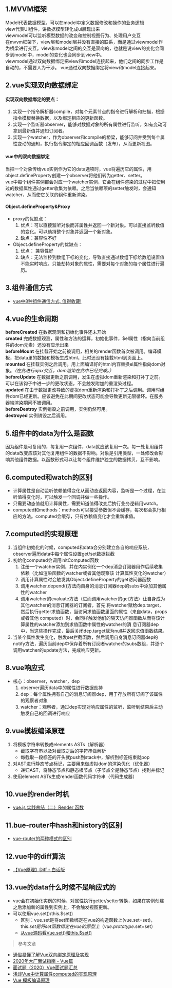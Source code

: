 ## 1.MVVM框架  
Model代表数据模型，可以在model中定义数据修改和操作的业务逻辑  
view代表UI组件，讲数据模型转化成ui展现出来  
viewmodel可以监听模型数据的改变和控制视图行为、处理用户交互  
在mvvm框架下，view层和model层并没有直接的联系，而是通过viewmodel作为桥梁进行交互。view和model之间的交互是双向的，也就是说view的变化会同步到model中，model的变化也会同步到view中。  
viewmodel通过双向数据绑定把view和model连接起来，他们之间的同步工作是自动的，不需要人为干涉。 
vue通过双向数据绑定将view和model连接起来。  

## 2.vue实现双向数据绑定  
#### 实现双向数据绑定的要点：  
1. 实现一个指令解析器compile，对每个元素节点的指令进行解析和扫描，根据指令模板替换数据，以及绑定相应的更新函数。  
2. 实现一个监听器observer，能够对数据对象的所有属性进行监听，如有变动可拿到最新值并通知订阅者。  
3. 实现一个watcher，作为observer和compile的桥梁，能够订阅并受到每个属性变动的通知，执行指令绑定的相应回调函数（发布），从而更新视图。  
#### vue中的双向数据绑定  
当把一个对象传给vue实例作为它的data选项时，vue将遍历它的属性，用object.defineProperty创建一个observer将他们转为getter、setter。  
vue中每个组件实例都会对应一个watcher实例，它会在组件渲染的过程中把使用过的数据属性通过getter收集为依赖。之后当依赖项的setter触发时，会通知watcher，从而使它关联的组件重新渲染。  
#### Object.defineProperty&Proxy
* proxy的优缺点：  
  1. 优点：可以直接监听对象而非属性并返回一个新对象。可以直接监听数值的变化。可以劫持整个对象并返回一个新对象。  
  2. 缺点：兼容性不好  
* Object.defineProperty的优缺点：  
  1. 优点： 兼容性好  
  2. 缺点：无法监控到数组下标的变化，导致直接通过数组下标给数组设置值不能实时响应。只能劫持对象的属性，需要对每个对象的每个属性进行遍历。  

## 3.组件通信方式  
* [vue中8种组件通信方式, 值得收藏!](https://juejin.cn/post/6844903887162310669#heading-10)

## 4.vue的生命周期  
**beforeCreated** 在数据观测和初始化事件还未开始  
**created** 完成数据观测，属性和方法的运算，初始化事件，$el属性（指向当前组件的dom元素）还没有显示出来   
**beforeMount** 在挂载开始之前被调用，相关的render函数首次被调用。编译模板，把data里的数据和模板生成html，此时还没有挂载html到页面上。  
**mounted** 在挂载实例之后调用。用上面编译好的html内容替换el属性指向dom对象。*（在此进行ajax交互，dom渲染在此中已经完成。）*  
**beforeUpdate** 在数据更新之前调用，发生在虚拟dom重新渲染和打补丁之前。可以在该钩子中进一步的更改状态，不会触发附加的重渲染过程。  
**updated** 在由于数据更改导致的虚拟dom重新渲染和打补丁之后调用。调用时组件dom已经更新。应该避免在此期间更改状态可能会导致更新无限循环。在服务器端渲染期间不被调用。  
**beforeDestroy** 实例销毁之前调用，实例仍然可用。  
**destroyed** 实例销毁之后调用。  

## 5.组件中的data为什么是函数  
因为组件是可复用的，每复用一次组件，data就应该复用一次。每一处复用组件的data改变应该对其他复用组件的数据不影响。对象是引用类型，一处修改会影响其他组件数据。以函数形式可以让每个组件维护独立的数据拷贝，互不影响。  

## 6.computed和watch的区别  
* 计算属性是自动监听依赖值得变化从而动态返回内容，监听是一个过程，在监听值得变化时，可以触发一个回调并做一些操作。  
* 只需要动态值就用计算属性，需要知道值得改变后执行业务逻辑用watch。  
* computed和methods：methods可以接受参数但不会缓存，每次都会执行相应的方法。computed会缓存，只有依赖值变化才会重新求值。

## 7.computed的实现原理   
1. 当组件初始化的时候，computed和data会分别建立各自的响应系统，observer遍历data中每个属性设置get/set数据拦截 
2. 初始化computed会调用initComputed函数  
   1. 注册一个watcher实例，并在内实例化一个dep消息订阅器用作后续收集依赖（比如渲染函数的watcher或者其他观察该       计算属性变化的watcher）   
   2. 调用计算属性时会触发其Object.defineProperty的get访问器函数  
   3. 调用watcher.depend()方法向自身的消息订阅器dep的subs中添加其他属性的watcher  
   4. 调用watcher的evaluate方法（进而调用watcher的get方法）让自身成为其他watcher的消息订阅器的订阅者，首先       将watcher赋给dep.target，然后执行getter求值函数，当访问求值函数里面的属性（来自data，props或者其他         computed）时，会同样触发他们的隔天访问器函数从而将该计算属性的watcher添加到求值函数中属性的watcher的消       息订阅器dep中，当这些操作完成，最后关闭dep.target赋为null并返回求值函数结果。  
3. 当某个属性发生变化，触发set拦截函数，然后调用自身消息订阅器dep的notify方法，遍历当前dep中保存着所有订阅者watcher的subs数组，并逐个调用watcher的update方法，完成响应更新。  

## 8.vue响应式  
* 核心：observer，watcher，dep
  1. observer遍历data中的属性进行数据劫持  
  2. dep：每个属性拥有自己的消息订阅器dep，用于存放所有订阅了该属性的观察者对象  
  3. watcher：观察者，通过dep实现对响应属性的监听，监听到结果后主动触发自己的回调进行响应  
  
## 9.vue模板编译原理  
1. 将模板字符串转换成elements ASTs（解析器）  
   * 截取字符串以及对截取之后的字符串做解析  
   * 每截取一段标签的开头就push到stack中，解析到标签结束就pop
2. 对AST进行静态节点标记，主要用来做虚拟dom的渲染优化（优化器）  
   * 递归AST，将静态节点和静态根节点（子节点全是静态节点）找到并标记  
3. 使用element ASTs生成render函数代码字符串（代码生成器）  

## 10.vue的render时机
* [vue.js 实践总结（二）Render 函数](https://juejin.cn/post/6844903640423989256)  

## 11.bue-router中hash和history的区别  
* [vue-router的两种模式的区别](https://juejin.cn/post/6844903552519766029)   

## 12.vue中的diff算法  
* [【Vue原理】Diff - 白话版](https://zhuanlan.zhihu.com/p/81752104)  

## 13.vue的data什么时候不是响应式的  
* vue会在初始化实例的时候，对属性执行getter/setter转换，如果在实例创建之后添加新的属性到实例上，不会触发视图更新。  
* 可以使用vue.set()/this.$set()
  * 区别：vue.set是将set函数绑定在vue的构造函数上(vue.set=set)，this.$set是将set函数绑定在vue的原型上（vue.prototype.$set=set）  
  * [从vue源码看Vue.set()和this.$set()](https://www.cnblogs.com/heavenYJJ/p/9559439.html)


  

> 参考文章  
* [通俗易懂了解Vue双向绑定原理及实现](https://my.oschina.net/u/4386652/blog/4281447)  
* [2020年大厂面试指南 - Vue篇](https://juejin.cn/post/6844904069182521351#heading-17)  
* [面试题（2020）Vue面试题汇总](https://segmentfault.com/a/1190000037636720)  
* [浅谈Vue中计算属性computed的实现原理](https://segmentfault.com/a/1190000016368913)  
* [Vue 模板编译原理](https://github.com/berwin/Blog/issues/18)  
